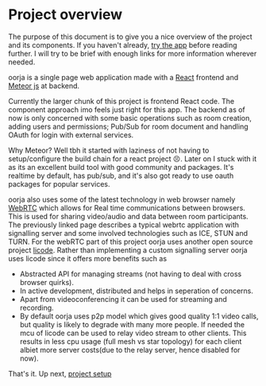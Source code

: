 # Project overview

The purpose of this document is to give you a nice overview of the project and its components. If you haven't already, [try the app](https://oorja.io) before reading further. I will try to be brief with enough links for more information wherever needed.

oorja is a single page web application made with a [React](https://facebook.github.io/react/) frontend and [Meteor js](https://www.meteor.com/) at backend.

Currently the larger chunk of this project is frontend React code. The component approach imo feels just right for this app.
The backend as of now is only concerned with some basic operations such as room creation, adding users and permissions; Pub/Sub for room document and handling OAuth for login with external services.

Why Meteor? Well tbh it started with laziness of not having to setup/configure the build chain for a react project 😣. Later on I stuck with it as its an excellent build tool with good community and packages. It's realtime by default, has pub/sub, and it's also got ready to use oauth packages for popular services.


oorja also uses some of the latest technology in web browser namely 
[WebRTC](http://webrtc-security.github.io/) which allows for Real time communications between browsers. This is used for sharing video/audio and data between room participants. The previously linked page describes a typical webrtc application with signalling server and some involved technologies such as ICE, STUN and TURN. For the webRTC part of this project oorja uses another open source project [licode](http://lynckia.com/licode/index.html). Rather than implementing a custom signalling server oorja uses licode since it offers more benefits such as 
 - Abstracted API for managing streams (not having to deal with cross browser quirks).
 - In active development, distributed and helps in seperation of concerns.
 - Apart from videoconferencing it can be used for streaming and recording.
 - By default oorja uses p2p model which gives good quality 1:1 video calls, but quality is likely to degrade with many more people. If needed the mcu of licode can be used to relay video stream to other clients. This results in less cpu usage (full mesh vs star topology) for each client albiet more server costs(due to the relay server, hence disabled for now).

That's it. Up next, [project setup](./project-setup.md)